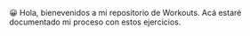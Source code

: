 😀 Hola, bienevenidos a mi repositorio de Workouts. Acá estaré documentado mi proceso con estos ejercicios. 
